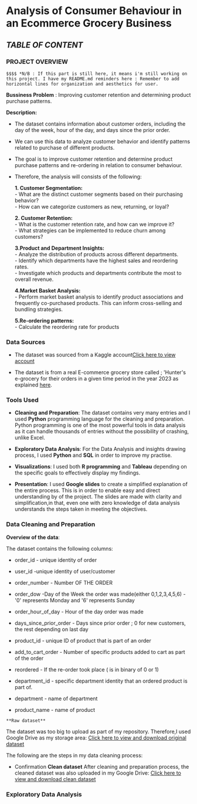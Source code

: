 # **Analysis of Consumer Behaviour in an Ecommerce Grocery Business**

## *TABLE OF CONTENT*

### **PROJECT OVERVIEW**
	$$$$ *N/B : If this part is still here, it means i'm still working on this project. I have my README.md reminders here : Remember to add horizontal lines for organization and aesthetics for user.
**Bussiness Problem** : Improving customer retention and determining product purchase patterns.

**Description:**
- The dataset contains information about customer orders, including the day of the week, hour of the day, and days since the prior order.

 - We can use this data to analyze customer behavior and identify patterns related to purchase of different products.

 - The goal is to improve customer retention and determine product purchase patterns and re-ordering in relation to consumer behaviour.

 - Therefore, the analysis will consists of the following:
   
	**1. Customer Segmentation:**\
 			- What are the distinct customer segments based on their purchasing behavior?\
        		- How can we categorize customers as new, returning, or loyal?
   
	**2. Customer Retention:**\
 			- What is the customer retention rate, and how can we improve it?\
			- What strategies can be implemented to reduce churn among customers?

	**3.Product and Department Insights:**\
 			- Analyze the distribution of products across different departments.\
			- Identify which departments have the highest sales and reordering rates.\
			- Investigate which products and departments contribute the most to overall revenue.

	**4.Market Basket Analysis:**\
 			- Perform market basket analysis to identify product associations and frequently co-purchased products. This can inform cross-selling and bundling strategies.

	**5.Re-ordering patterns:**\
 			- Calculate the reordering rate for products


### **Data Sources**

- The dataset was sourced from a Kaggle account[Click here to view account](https://www.kaggle.com/hunter0007)

- The dataset is from a real E-commerce grocery store called ; 'Hunter's e-grocery for their orders in a given time period in the year 2023 as explained [here](https://www.kaggle.com/datasets/hunter0007/ecommerce-dataset-for-predictive-marketing-2023/data).

###	**Tools Used**

- __Cleaning and Preparation__: The dataset contains very many entries and I used **Python** programming language for the cleaning and preparation. Python programming is one of the most powerful tools in data analysis as it can handle thousands of entries without the possibility of crashing, unlike Excel.

- __Exploratory Data Analysis__: For the Data Analysis and insights drawing process, I used **Python** and **SQL** in order to improve my practise.

- __Visualizations__: I used both **R programming** and **Tableau** depending on the specific goals to effectively display my findings. 

- __Presentation__: I used **Google slides** to create a simplified explanation of the entire process. This is in order to enable easy and direct understanding by of the project. The slides are made with clarity and simplification,in that, even one with zero knowledge of data analysis understands the steps taken in meeting the objectives. 


### **Data Cleaning and Preparation**

   **Overview of the data**:

The dataset contains the following columns:

   - order_id - unique identity of order

   - user_id -unique identity of user/customer

   - order_number - Number OF THE ORDER

   - order_dow -Day of the Week the order was made(either 0,1,2,3,4,5,6) - '0' represents Monday and '6' represents Sunday

   - order_hour_of_day - Hour of the day order was made

   - days_since_prior_order - Days since prior order ; 0 for new customers, the rest depending on last day

   - product_id - unique ID of product that is part of an order

   - add_to_cart_order - Number of specific products added to cart as part of the order

   - reordered - If the re-order took place ( is in binary of 0 or 1)

   - department_id - specific department identity that an ordered product is part of.

   - department - name of department

   - product_name - name of product

	**Raw dataset**

The dataset was too big to upload as part of my repository. Therefore,I used Google Drive as my storage area: [Click here to view and download original dataset](https://drive.google.com/file/d/1-6CzS3g7AOjxRwwndnUUHWhF5_Bec5Xn/view?usp=sharing)

The following are the steps in my data cleaning process:


- Confirmation
	**Clean dataset**
After cleaning and preparation process, the cleaned dataset was also uploaded in my Google Drive: [Click here to view and download clean dataset](https://docs.google.com/spreadsheets/d/1Fyxl9P_ApXpDl7CixTMg-Z0m8FMBve5D/edit?usp=drive_link&ouid=102527141955837924247&rtpof=true&sd=true)


### **Exploratory Data Analysis**

